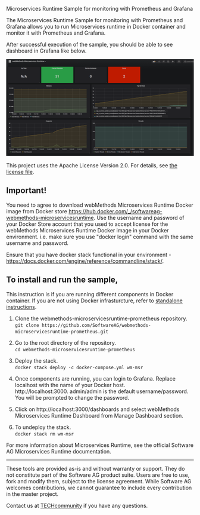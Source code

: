 Microservices Runtime Sample for monitoring with Prometheus and Grafana

The Microservices Runtime Sample for monitoring with Prometheus and Grafana allows you to run Microservices runtime in Docker container and monitor it with Prometheus and Grafana. 

After successful execution of the sample, you should be able to see dashboard in Grafana like below.

![Grafana Dashboard](images/grafana_msr_dashboards.png)

This project uses the Apache License Version 2.0. For details, see [the license file](LICENSE).

Important!
--

You need to agree to download webMethods Microservices Runtime Docker image from Docker store https://hub.docker.com/_/softwareag-webmethods-microservicesruntime. Use the username and password of your Docker Store account that you used to accept license for the webMethods Microservices Runtime Docker image in your Docker environment. i.e. make sure you use "docker login" command with the same username and password.

Ensure that you have docker stack functional in your environment - https://docs.docker.com/engine/reference/commandline/stack/.

To install and run the sample, 
--

This instruction is if you are running different components in Docker container. If you are not using Docker infrasturcture, refer to [standalone instructions](standalone).

1.	Clone the webmethods-microservicesruntime-prometheus repository. <br/>
`git clone https://github.com/SoftwareAG/webmethods-microservicesruntime-prometheus.git`

2.	Go to the root directory of the repository. <br/>
`cd webmethods-microservicesruntime-prometheus`

3.	Deploy the stack. <br/>
`docker stack deploy -c docker-compose.yml wm-msr`

4.	Once components are running, you can login to Grafana. Replace localhost with the name of your Docker host. <br/>
http://localhost:3000. admin/admin is the default username/password. You will be prompted to change the password. 

5. Click on http://localhost:3000/dashboards and select webMethods Microservices Runtime Dashboard from Manage Dashboard section.

6. To undeploy the stack.<br/>
`docker stack rm wm-msr`

For more information about Microservices Runtime, see the official Software AG Microservices Runtime documentation.

______________________
These tools are provided as-is and without warranty or support. They do not constitute part of the Software AG product suite. Users are free to use, fork and modify them, subject to the license agreement. While Software AG welcomes contributions, we cannot guarantee to include every contribution in the master project.

Contact us at [TECHcommunity](mailto:technologycommunity@softwareag.com?subject=Github/SoftwareAG) if you have any questions.
